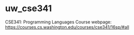 # uw_cse341
CSE341: Programming Languages
Course webpage: https://courses.cs.washington.edu/courses/cse341/16sp/#all
